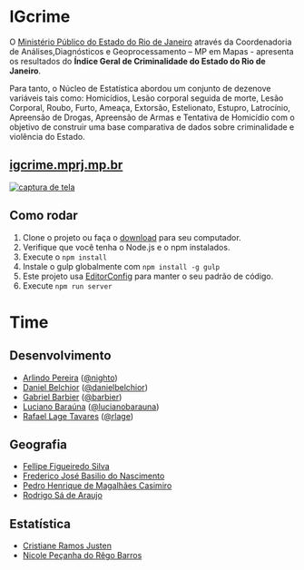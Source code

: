 # IGcrime

O [Ministério Público do Estado do Rio de Janeiro](http://www.mprj.mp.br/) através da Coordenadoria de Análises,Diagnósticos e Geoprocessamento – MP em Mapas - apresenta os resultados do __Índice Geral de Criminalidade do Estado do Rio de Janeiro__.

Para tanto, o Núcleo de Estatística abordou um conjunto de dezenove variáveis tais como: Homicídios, Lesão corporal seguida de morte, Lesão Corporal, Roubo, Furto, Ameaça, Extorsão, Estelionato, Estupro, Latrocínio, Apreensão de Drogas, Apreensão de Armas e Tentativa de Homicídio com o objetivo de construir uma base comparativa de dados sobre criminalidade e violência do Estado.

## [igcrime.mprj.mp.br](http://igcrime.mprj.mp.br/)
[![captura de tela](https://user-images.githubusercontent.com/397851/31203573-26eb068a-a93e-11e7-8971-6324e346b8fc.png)](http://igcrime.mprj.mp.br/)

## Como rodar

1. Clone o projeto ou faça o [download](https://github.com/MinisterioPublicoRJ/igcrime/archive/master.zip) para seu computador.
1. Verifique que você tenha o Node.js e o npm instalados.
1. Execute o `npm install`
1. Instale o gulp globalmente com `npm install -g gulp`
1. Este projeto usa [EditorConfig](http://editorconfig.org/) para manter o seu padrão de código.
1. Execute `npm run server`

# Time

## Desenvolvimento
- [Arlindo Pereira](https://www.linkedin.com/in/arlindosaraivapereira/) ([@nighto](https://github.com/nighto))
- [Daniel Belchior](https://www.linkedin.com/in/danielbelchior/) ([@danielbelchior](https://github.com/danielbelchior))
- [Gabriel Barbier](https://www.linkedin.com/in/gabrielbarbier/) ([@barbier](https://github.com/barbier))
- [Luciano Baraúna](https://www.linkedin.com/in/lucianobarauna/) ([@lucianobarauna](https://github.com/lucianobarauna))
- [Rafael Lage Tavares](https://www.linkedin.com/in/rltrafael/) ([@rlage](https://github.com/rlage))

## Geografia

- [Fellipe Figueiredo Silva](https://www.linkedin.com/in/fellipe-figueiredo-silva-9a8981106/)
- [Frederico José Basilio do Nascimento](https://www.linkedin.com/in/frederico-nascimento-b214262b/)
- [Pedro Henrique de Magalhães Casimiro](https://www.linkedin.com/in/pedro-henrique-de-magalh%C3%A3es-casimiro-7b7b4512a/)
- [Rodrigo Sá de Araujo](https://www.linkedin.com/in/rodrigo-araujo-61338a141/)


## Estatística

- [Cristiane Ramos Justen](https://www.linkedin.com/in/cristiane-ramos-justen-145451122/)
- [Nicole Peçanha do Rêgo Barros](http://lattes.cnpq.br/0330661247598507)
